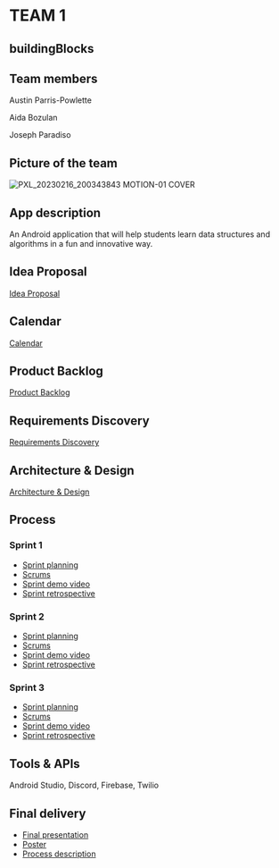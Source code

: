 # TEAM 1

## buildingBlocks

## Team members

Austin Parris-Powlette

Aida Bozulan

Joseph Paradiso


## Picture of the team

![PXL_20230216_200343843 MOTION-01 COVER](https://user-images.githubusercontent.com/69426895/220960961-1f01e2ac-0e8d-431d-abc4-b1017689a92c.jpg)

## App description

An Android application that will help students learn data structures and algorithms in a fun and innovative way. 

## Idea Proposal
[Idea Proposal](https://docs.google.com/document/d/1xwMZD6h9YxY_G8SSdRE5bczhOR1s8koP/edit?usp=sharing&ouid=112424665803359998557&rtpof=true&sd=true)

## Calendar
[Calendar](https://calendar.google.com/calendar/u/0?cid=aXZoMmU3NjhzMjRkdGlxZWYwcXZvbzhxcjBAZ3JvdXAuY2FsZW5kYXIuZ29vZ2xlLmNvbQ)

## Product Backlog
[Product Backlog](https://docs.google.com/spreadsheets/d/1qkQGFd7u1pffvGAYsgrXPCA3b4YhBHpnb7P_2SfhN_E/edit?usp=sharing)

## Requirements Discovery
[Requirements Discovery](https://docs.google.com/document/d/1UYafZB6jhHgV5Y-hXIY69hxcS3HvwP_wVunTV1pj3oQ/edit?usp=sharing)

## Architecture & Design
[Architecture & Design](https://www.figma.com/file/kVTzeZZo9HrILyFP6drxys/Untitled?node-id=0%3A3&t=Vjzb0GF0c8Vab1AV-1)

## Process

### Sprint 1

* [Sprint planning](https://github.com/orgs/paceuniversity/projects/9)
* [Scrums](https://docs.google.com/document/d/1umYhpTobbSJHQZHPagonoO390HiZHpAhM6HAYhtgN6Q/edit?usp=sharing)
* [Sprint demo video]()
* [Sprint retrospective](https://docs.google.com/document/d/1H-1wgdhqKKUOT710wLM3JLb4rWGdlDwQNGxk4XX9KX0/edit?usp=sharing)

### Sprint 2

* [Sprint planning](https://github.com/orgs/paceuniversity/projects/9)
* [Scrums](https://docs.google.com/document/d/1BUyiAykA3nl5QJDARisRQsGt9x4LYq266Lr6gvnZLko/edit?usp=sharing)
* [Sprint demo video]()
* [Sprint retrospective](https://docs.google.com/document/d/1h7MF1d2dsdekRZDEHgwD_Wd_ftvQkEvbd0rNiG-HUGk/edit?usp=sharing)

### Sprint 3

* [Sprint planning]()
* [Scrums]()
* [Sprint demo video]()
* [Sprint retrospective]()

## Tools & APIs
Android Studio, Discord, Firebase, Twilio

## Final delivery

* [Final presentation]()
* [Poster]()
* [Process description]()


